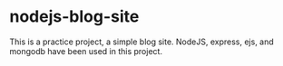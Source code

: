 # nodejs-blog-site
 This is a practice project, a simple blog site. NodeJS, express, ejs, and mongodb have been used in this project. 
